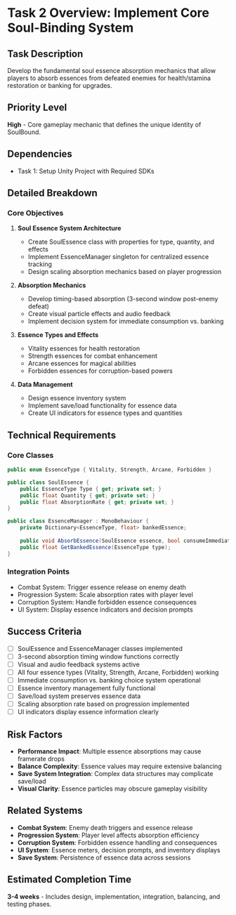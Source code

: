 # Task 2 Overview: Implement Core Soul-Binding System

## Task Description
Develop the fundamental soul essence absorption mechanics that allow players to absorb essences from defeated enemies for health/stamina restoration or banking for upgrades.

## Priority Level
**High** - Core gameplay mechanic that defines the unique identity of SoulBound.

## Dependencies
- Task 1: Setup Unity Project with Required SDKs

## Detailed Breakdown

### Core Objectives
1. **Soul Essence System Architecture**
   - Create SoulEssence class with properties for type, quantity, and effects
   - Implement EssenceManager singleton for centralized essence tracking
   - Design scaling absorption mechanics based on player progression

2. **Absorption Mechanics**
   - Develop timing-based absorption (3-second window post-enemy defeat)
   - Create visual particle effects and audio feedback
   - Implement decision system for immediate consumption vs. banking

3. **Essence Types and Effects**
   - Vitality essences for health restoration
   - Strength essences for combat enhancement
   - Arcane essences for magical abilities
   - Forbidden essences for corruption-based powers

4. **Data Management**
   - Design essence inventory system
   - Implement save/load functionality for essence data
   - Create UI indicators for essence types and quantities

## Technical Requirements

### Core Classes
```csharp
public enum EssenceType { Vitality, Strength, Arcane, Forbidden }

public class SoulEssence {
    public EssenceType Type { get; private set; }
    public float Quantity { get; private set; }
    public float AbsorptionRate { get; private set; }
}

public class EssenceManager : MonoBehaviour {
    private Dictionary<EssenceType, float> bankedEssence;
    
    public void AbsorbEssence(SoulEssence essence, bool consumeImmediately);
    public float GetBankedEssence(EssenceType type);
}
```

### Integration Points
- Combat System: Trigger essence release on enemy death
- Progression System: Scale absorption rates with player level
- Corruption System: Handle forbidden essence consequences
- UI System: Display essence indicators and decision prompts

## Success Criteria
- [ ] SoulEssence and EssenceManager classes implemented
- [ ] 3-second absorption timing window functions correctly
- [ ] Visual and audio feedback systems active
- [ ] All four essence types (Vitality, Strength, Arcane, Forbidden) working
- [ ] Immediate consumption vs. banking choice system operational
- [ ] Essence inventory management fully functional
- [ ] Save/load system preserves essence data
- [ ] Scaling absorption rate based on progression implemented
- [ ] UI indicators display essence information clearly

## Risk Factors
- **Performance Impact**: Multiple essence absorptions may cause framerate drops
- **Balance Complexity**: Essence values may require extensive balancing
- **Save System Integration**: Complex data structures may complicate save/load
- **Visual Clarity**: Essence particles may obscure gameplay visibility

## Related Systems
- **Combat System**: Enemy death triggers and essence release
- **Progression System**: Player level affects absorption efficiency
- **Corruption System**: Forbidden essence handling and consequences
- **UI System**: Essence meters, decision prompts, and inventory displays
- **Save System**: Persistence of essence data across sessions

## Estimated Completion Time
**3-4 weeks** - Includes design, implementation, integration, balancing, and testing phases. 